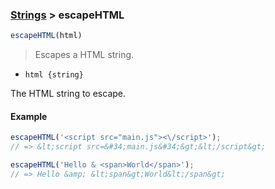 ### [Strings](../) > escapeHTML

```js
escapeHTML(html)
```

> Escapes a HTML string.

- <code>html {string}</code>

The HTML string to escape.

#### Example
```js
escapeHTML('<script src="main.js"><\/script>');
// => &lt;script src=&#34;main.js&#34;&gt;&lt;/script&gt;

escapeHTML('Hello & <span>World</span>');
// => Hello &amp; &lt;span&gt;World&lt;/span&gt;
```
